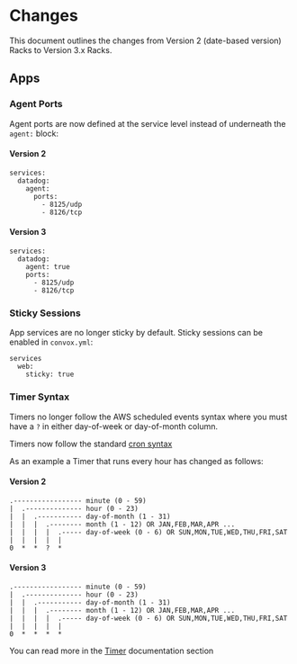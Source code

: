 # Changes

This document outlines the changes from Version 2 (date-based version) Racks to Version 3.x Racks.

## Apps

### Agent Ports

Agent ports are now defined at the service level instead of underneath the `agent:` block:

#### Version 2

    services:
      datadog:
        agent:
          ports:
            - 8125/udp
            - 8126/tcp

#### Version 3

    services:
      datadog:
        agent: true
        ports:
          - 8125/udp
          - 8126/tcp

### Sticky Sessions

App services are no longer sticky by default. Sticky sessions can be enabled in `convox.yml`:

    services
      web:
        sticky: true

### Timer Syntax

Timers no longer follow the AWS scheduled events syntax where you must have a `?` in either day-of-week or day-of-month column. 

Timers now follow the standard [cron syntax](https://www.freebsd.org/cgi/man.cgi?query=crontab&sektion=5)

As an example a Timer that runs every hour has changed as follows:

#### Version 2

```
.----------------- minute (0 - 59)
|  .-------------- hour (0 - 23)
|  |  .----------- day-of-month (1 - 31)
|  |  |  .-------- month (1 - 12) OR JAN,FEB,MAR,APR ...
|  |  |  |  .----- day-of-week (0 - 6) OR SUN,MON,TUE,WED,THU,FRI,SAT
|  |  |  |  |
0  *  *  ?  *
```

#### Version 3

```
.----------------- minute (0 - 59)
|  .-------------- hour (0 - 23)
|  |  .----------- day-of-month (1 - 31)
|  |  |  .-------- month (1 - 12) OR JAN,FEB,MAR,APR ...
|  |  |  |  .----- day-of-week (0 - 6) OR SUN,MON,TUE,WED,THU,FRI,SAT
|  |  |  |  |
0  *  *  *  *
```

You can read more in the [Timer](../reference/primitives/app/timer.md) documentation section
